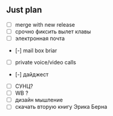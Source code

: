 ## Just plan
- [ ] merge with new release
- [ ] срочно фиксить вылет клавы
- [ ] электронная почта
- [-] mail box briar
- [ ] private voice/video calls
- [-] дайджест
- [ ] СУНЦ?
- [ ] WB ?
- [ ] дизайн мышление
- [ ] скачать вторую книгу Эрика Берна
